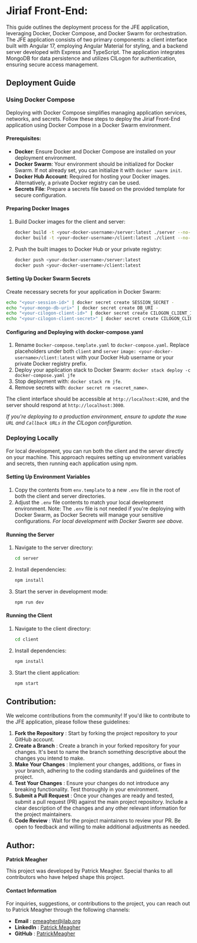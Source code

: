 # Jiriaf Front-End:

This guide outlines the deployment process for the JFE application, leveraging Docker, Docker Compose, and Docker Swarm for orchestration. The JFE application consists of two primary components: a client interface built with Angular 17, employing Angular Material for styling, and a backend server developed with Express and TypeScript. The application integrates MongoDB for data persistence and utilizes CILogon for authentication, ensuring secure access management.

## Deployment Guide

### Using Docker Compose

Deploying with Docker Compose simplifies managing application services, networks, and secrets. Follow these steps to deploy the Jiriaf Front-End application using Docker Compose in a Docker Swarm environment.

#### Prerequisites:

- **Docker**: Ensure Docker and Docker Compose are installed on your deployment environment.
- **Docker Swarm**: Your environment should be initialized for Docker Swarm. If not already set, you can initialize it with `docker swarm init`.
- **Docker Hub Account**: Required for hosting your Docker images. Alternatively, a private Docker registry can be used.
- **Secrets File**: Prepare a secrets file based on the provided template for secure configuration.

#### Preparing Docker Images

1. Build Docker images for the client and server:

   ```bash
   docker build -t <your-docker-username>/server:latest ./server --no-cache
   docker build -t <your-docker-username>/client:latest ./client --no-cache
   ```
2. Push the built images to Docker Hub or your private registry:

   ```bash
   docker push <your-docker-username>/server:latest
   docker push <your-docker-username>/client:latest
   ```

#### Setting Up Docker Swarm Secrets

Create necessary secrets for your application in Docker Swarm:

```bash
echo "<your-session-id>" | docker secret create SESSION_SECRET -
echo "<your-mongo-db-uri>" | docker secret create DB_URI -
echo "<your-cilogon-client-id>" | docker secret create CILOGON_CLIENT_ID -
echo "<your-cilogon-client-secret>" | docker secret create CILOGON_CLIENT_SECRET -
```

#### Configuring and Deploying with docker-compose.yaml

1. Rename `Docker-compose.template.yaml` to `docker-compose.yaml`. Replace placeholders under both `client` and `server` `image: <your-docker-username>/client:latest` with your Docker Hub username or your private Docker registry prefix.
2. Deploy your application stack to Docker Swarm: `docker stack deploy -c docker-compose.yaml jfe`
3. Stop deployment with: `docker stack rm jfe`.
4. Remove secrets with: `docker secret rm <secret_name>`.

The client interface should be accessible at `http://localhost:4200`, and the server should respond at `http://localhost:3000`.

*If you're deploying to a production environment, ensure to update the `Home URL` and `Callback URLs` in the CILogon configuration.*

### Deploying Locally

For local development, you can run both the client and the server directly on your machine. This approach requires setting up environment variables and secrets, then running each application using npm.

#### Setting Up Environment Variables

1. Copy the contents from `env.template` to a new `.env` file in the root of both the client and server directories.
2. Adjust the `.env` file contents to match your local development environment. Note: The `.env` file is not needed if you're deploying with Docker Swarm, as Docker Secrets will manage your sensitive configurations. *For local development with Docker Swarm see above.*

#### Running the Server

1. Navigate to the server directory:
   ```bash
   cd server
   ```
2. Install dependencies:
   ```bash
   npm install
   ```
3. Start the server in development mode:
   ```bash
   npm run dev
   ```

#### Running the Client

1. Navigate to the client directory:
   ```bash
   cd client
   ```
2. Install dependencies:
   ```bash
   npm install
   ```
3. Start the client application:
   ```bash
   npm start
   ```

## Contribution:

We welcome contributions from the community! If you'd like to contribute to the JFE application, please follow these guidelines:

1. **Fork the Repository** : Start by forking the project repository to your GitHub account.
2. **Create a Branch** : Create a branch in your forked repository for your changes. It's best to name the branch something descriptive about the changes you intend to make.
3. **Make Your Changes** : Implement your changes, additions, or fixes in your branch, adhering to the coding standards and guidelines of the project.
4. **Test Your Changes** : Ensure your changes do not introduce any breaking functionality. Test thoroughly in your environment.
5. **Submit a Pull Request** : Once your changes are ready and tested, submit a pull request (PR) against the main project repository. Include a clear description of the changes and any other relevant information for the project maintainers.
6. **Code Review** : Wait for the project maintainers to review your PR. Be open to feedback and willing to make additional adjustments as needed.

## Author:

**Patrick Meagher**

This project was developed by Patrick Meagher. Special thanks to all contributors who have helped shape this project.

#### Contact Information

For inquiries, suggestions, or contributions to the project, you can reach out to Patrick Meagher through the following channels:

* **Email** : [pmeagher@jlab.org]()
* **LinkedIn** : [Patrick Meagher](https://www.linkedin.com/in/patrick-meagher-244044291/)
* **GitHub** : [PatrickMeagher](https://github.com/MeagherPatrick)
